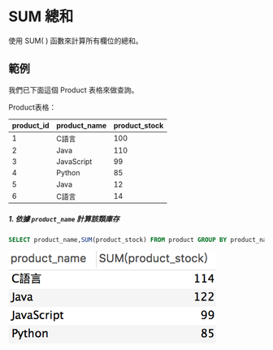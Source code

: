 # SUM 總和
使用 SUM( ) 函數來計算所有欄位的總和。

## 範例
我們已下面這個 Product 表格來做查詢。

Product表格：

|product_id|product_name|product_stock|
| -------- | ---------- | ----------- |
| 1 | C語言 |100|
| 2 | Java |110|
| 3 | JavaScript |99|
| 4 | Python |85|
| 5 | Java |12|
| 6 | C語言 |14|


##### 1. 依據 `product_name` 計算該類庫存

```sql
SELECT product_name,SUM(product_stock) FROM product GROUP BY product_name
```

![](/assets/img14-1.png)